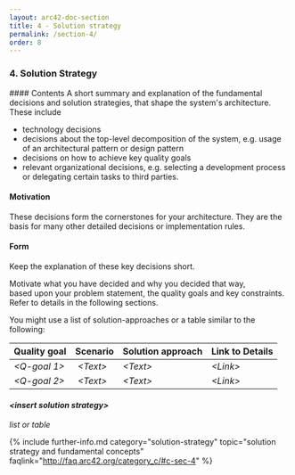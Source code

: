 ```yaml
---
layout: arc42-doc-section
title: 4 - Solution strategy
permalink: /section-4/
order: 8
---
```


### 4. Solution Strategy


<div class="arc42-help" markdown="1">
#### Contents
A short summary and explanation of the fundamental decisions and solution strategies, that shape the system's architecture. These include

* technology decisions
* decisions about the top-level decomposition of the system, e.g. usage of an architectural pattern or design pattern
* decisions on how to achieve key quality goals
* relevant organizational decisions, e.g. selecting a development process or delegating certain tasks to third parties.

#### Motivation
These decisions form the cornerstones for your architecture. They are the basis for many other detailed decisions or implementation rules.

#### Form
Keep the explanation of these key decisions short.

Motivate what you have decided and why you decided that way,  
based upon your problem statement, the quality goals and key constraints.
Refer to details in the following sections.

You might use a list of solution-approaches or a table similar to the following:

| **Quality goal** | **Scenario** | **Solution approach** | **Link to Details** |
|----------|----------------------|-----------------------|-------------|
| _&lt;Q-goal 1>_ | _&lt;Text>_ | _&lt;Text>_ |_&lt;Link>_ |
| _&lt;Q-goal 2>_ | _&lt;Text>_ | _&lt;Text>_ |_&lt;Link>_ |

</div>

#### _&lt;insert solution strategy>_

_list or table_




{% include further-info.md
   category="solution-strategy"
   topic="solution strategy and fundamental concepts"
   faqlink="http://faq.arc42.org/category_c/#c-sec-4" %}
